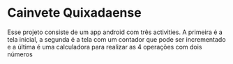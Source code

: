 # Cainvete Quixadaense

Esse projeto consiste de um app android com três activities. A primeira é a tela inicial, 
a segunda é a tela com um contador que pode ser incrementado e a última é uma calculadora para 
realizar as 4 operações com dois números